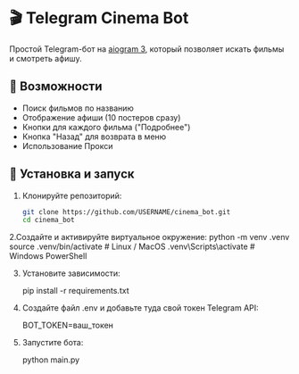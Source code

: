 # 🎬 Telegram Cinema Bot

Простой Telegram-бот на [aiogram 3](https://docs.aiogram.dev/), который позволяет искать фильмы и смотреть афишу.

## 📌 Возможности
- Поиск фильмов по названию
- Отображение афиши (10 постеров сразу)
- Кнопки для каждого фильма ("Подробнее")
- Кнопка "Назад" для возврата в меню
- Использование Прокси 

## 🚀 Установка и запуск
1. Клонируйте репозиторий:
   ```bash
   git clone https://github.com/USERNAME/cinema_bot.git
   cd cinema_bot

2.Создайте и активируйте виртуальное окружение:
	python -m venv .venv
	source .venv/bin/activate   # Linux / MacOS
	.venv\Scripts\activate      # Windows PowerShell


3. Установите зависимости:

	pip install -r requirements.txt


4. Создайте файл .env и добавьте туда свой токен Telegram API:

	BOT_TOKEN=ваш_токен


5. Запустите бота:

	python main.py
